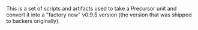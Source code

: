 This is a set of scripts and artifacts used to take a Precursor unit
and convert it into a "factory new" v0.9.5 version (the version that
was shipped to backers originally).
